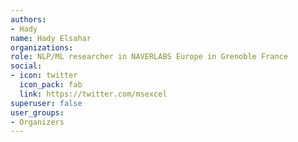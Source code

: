 ```yaml
---
authors:
- Hady
name: Hady Elsahar
organizations:
role: NLP/ML researcher in NAVERLABS Europe in Grenoble France
social:
- icon: twitter
  icon_pack: fab
  link: https://twitter.com/msexcel
superuser: false
user_groups:
- Organizers
---
```



